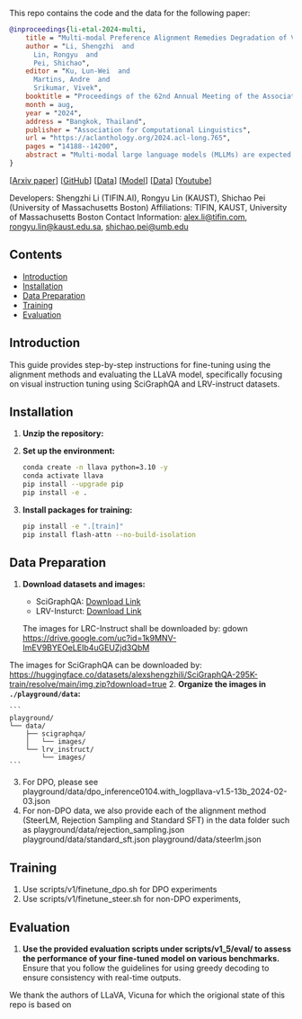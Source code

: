 This repo contains the code and the data for the following paper:

```bibtex
@inproceedings{li-etal-2024-multi,
    title = "Multi-modal Preference Alignment Remedies Degradation of Visual Instruction Tuning on Language Models",
    author = "Li, Shengzhi  and
      Lin, Rongyu  and
      Pei, Shichao",
    editor = "Ku, Lun-Wei  and
      Martins, Andre  and
      Srikumar, Vivek",
    booktitle = "Proceedings of the 62nd Annual Meeting of the Association for Computational Linguistics (Volume 1: Long Papers)",
    month = aug,
    year = "2024",
    address = "Bangkok, Thailand",
    publisher = "Association for Computational Linguistics",
    url = "https://aclanthology.org/2024.acl-long.765",
    pages = "14188--14200",
    abstract = "Multi-modal large language models (MLLMs) are expected to support multi-turn queries of interchanging image and text modalities in production. However, the current MLLMs trained with visual-question-answering (VQA) datasets could suffer from degradation, as VQA datasets lack the diversity and complexity of the original text instruction datasets with which the underlying language model was trained. To address this degradation, we first collect a lightweight, 5k-sample VQA preference dataset where answers were annotated by Gemini for five quality metrics in a granular fashion and investigate standard Supervised Fine-tuning, rejection sampling, Direct Preference Optimization (DPO) and SteerLM algorithms. Our findings indicate that with DPO, we can surpass the instruction-following capabilities of the language model, achieving a 6.73 score on MT-Bench, compared to Vicuna{'}s 6.57 and LLaVA{'}s 5.99. This enhancement in textual instruction-following capability correlates with boosted visual instruction performance (+4.9{\%} on MM-Vet, +6{\%} on LLaVA-Bench), with minimal alignment tax on visual knowledge benchmarks compared to the previous RLHF approach. In conclusion, we propose a distillation-based multi-modal alignment model with fine-grained annotations on a small dataset that restores and boosts MLLM{'}s language capability after visual instruction tuning.",
}
```
[[Arxiv paper](https://arxiv.org/abs/2402.10884)]
[[GitHub](https://github.com/findalexli/mllm-dpo)]
[[Data](https://huggingface.co/datasets/alexshengzhili/llava-preference-dpo)]
[[Model](https://huggingface.co/alexshengzhili/llava-v1.5-13b-dpo/edit/main/README.md)]
[[Data](https://huggingface.co/datasets/alexshengzhili/mllm-dpo)]
[[Youtube](https://youtu.be/uv_ZtwA8pkY)]

Developers: Shengzhi Li (TIFIN.AI), Rongyu Lin (KAUST), Shichao Pei (University of Massachusetts Boston)
Affiliations: TIFIN, KAUST, University of Massachusetts Boston
Contact Information: alex.li@tifin.com, rongyu.lin@kaust.edu.sa, shichao.pei@umb.edu

## Contents

- [Introduction](#introduction)
- [Installation](#installation)
- [Data Preparation](#data-preparation)
- [Training](#training)
- [Evaluation](#evaluation)

## Introduction

This guide provides step-by-step instructions for fine-tuning using the alignment methods and evaluating the LLaVA model, specifically focusing on visual instruction tuning using SciGraphQA and LRV-instruct datasets.

## Installation

1. **Unzip the repository:**


2. **Set up the environment:**

    ```bash
    conda create -n llava python=3.10 -y
    conda activate llava
    pip install --upgrade pip
    pip install -e .
    ```

3. **Install packages for training:**

    ```bash
    pip install -e ".[train]"
    pip install flash-attn --no-build-isolation
    ```

## Data Preparation

1. **Download datasets and images:**
   - SciGraphQA: [Download Link](https://huggingface.co/datasets/alexshengzhili/SciGraphQA-295K-train)
   - LRV-Insturct: [Download Link](https://github.com/FuxiaoLiu/LRV-Instruction)

    The images for LRC-Instruct shall be downloaded by: 
gdown https://drive.google.com/uc?id=1k9MNV-ImEV9BYEOeLEIb4uGEUZjd3QbM

The images for SciGraphQA can be downloaded by: 
https://huggingface.co/datasets/alexshengzhili/SciGraphQA-295K-train/resolve/main/img.zip?download=true
2. **Organize the images in `./playground/data`:**

    ```
    playground/
    └── data/
        ├── scigraphqa/
        │   └── images/
        └── lrv_instruct/
            └── images/
    ```

3. For DPO, please see playground/data/dpo_inference0104.with_logpllava-v1.5-13b_2024-02-03.json
4. For non-DPO data, we also provide each of the alignment method (SteerLM, Rejection Sampling and Standard SFT) in the data folder such as
playground/data/rejection_sampling.json
playground/data/standard_sft.json
playground/data/steerlm.json
## Training

1. Use scripts/v1/finetune_dpo.sh for DPO experiments
2. Use scripts/v1/finetune_steer.sh for non-DPO experiments, 


## Evaluation

1. **Use the provided evaluation scripts under scripts/v1_5/eval/ to assess the performance of your fine-tuned model on various benchmarks.** Ensure that you follow the guidelines for using greedy decoding to ensure consistency with real-time outputs.

We thank the authors of LLaVA, Vicuna for which the origional state of this repo is based on


